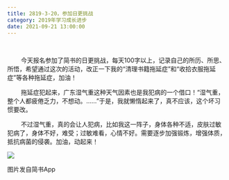 ```yaml
---
title: 2819-3-20，参加日更挑战
category: 2019年学习成长进步
date: 2021-09-21 13:00:00
---
```


       

        今天报名参加了简书的日更挑战，每天100字以上，记录自己的所历、所思、所悟，希望通过这次的活动，改正一下我的“清理书籍拖延症”和“收拾衣服拖延症”等各种拖延症，加油！

        拖延症犯起来，广东湿气重这种天气因素也是我犯病的一个借口！“湿气重，整个人都疲倦乏力，不想动。……”于是，我就懒惰起来了，真不应该，这个坏习惯要改。  

        不过湿气重，真的会让人犯病，比如我这一阵子，身体各种不适，皮肤过敏犯病了，身体不好，难受；过敏难看，心情不好。需要逐步加强锻炼，增强体质，抵抗病菌的侵袭。加油，动起来！

  

![](http://upload-images.jianshu.io/upload_images/3910675-12f03514ac9889cc.jpg?imageMogr2/auto-orient/strip%7CimageView2/2/w/1080/q/50)  

图片发自简书App